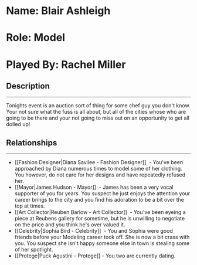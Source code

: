 # Name: Blair Ashleigh
# Role: Model
# Played By: Rachel Miller

## Description
---
Tonights event is an auction sort of thing for some chef guy you don't know. Your not sure what the fuss is all about, but all of the cities whose who are going to be there and your not going to miss out on an opportunity to get all dolled up!

## Relationships
---
- [[Fashion Designer|Diana Savilee - Fashion Designer]]  - You've been approached by Diana numerous times to model some of her clothing. You however, do not care for her designs and have repeatedly refused her.
- [[Mayor|James Hudson - Mayor]]  - James has been a very vocal supporter of you for years. You suspect he just enjoys the attention your career brings to the city and you find his adoration to be a bit over the top at times. 
- [[Art Collector|Reuben Barlow - Art Collector]]  - You've been eyeing a piece at Reubens gallery for sometime, but he is unwilling to negotiate on the price and you think he's over valued it. 
- [[Celebrity|Sophia Bird - Celebrity]]  - You and Sophia were good friends before your Modeling career took off. She is now a bit crass with you. You suspect she isn't happy someone else in town is stealing some of her spotlight.
- [[Protege|Puck Agustini - Protege]] - You two are currently dating.
